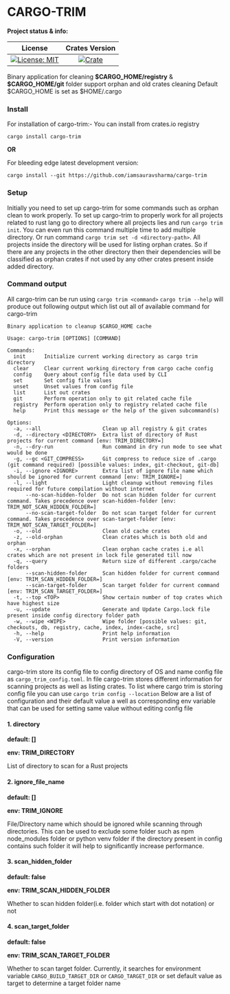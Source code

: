 # CARGO-TRIM

**Project status & info:**

| License | Crates Version |
| :-----: | :------------: |
| [![License: MIT][license_badge]][license_link] | [![Crate][cratesio_badge]][cratesio_link] |

Binary application for cleaning __\$CARGO_HOME/registry__  & __\$CARGO_HOME/git__ folder support orphan and old crates cleaning
Default \$CARGO_HOME is set as \$HOME/.cargo

### Install

For installation of cargo-trim:-
You can install from crates.io registry
```
cargo install cargo-trim
```
__OR__

For bleeding edge latest development version:
```
cargo install --git https://github.com/iamsauravsharma/cargo-trim
```

### Setup
Initially you need to set up cargo-trim for some commands such as orphan clean to work properly.
To set up cargo-trim to properly work for all projects related to rust lang go to directory where all projects lies and run
`cargo trim init`. You can even run this command multiple time to add multiple directory.
Or run command `cargo trim set -d <directory-path>`. All projects inside the directory will be used for listing orphan crates. So
if there are any projects in the other directory then their dependencies will be classified as orphan crates if not used by any
other crates present inside added directory.

### Command output
All cargo-trim can be run using `cargo trim <command>`
`cargo trim --help` will produce out following output which list out all of available command for cargo-trim
```
Binary application to cleanup $CARGO_HOME cache

Usage: cargo-trim [OPTIONS] [COMMAND]

Commands:
  init      Initialize current working directory as cargo trim directory
  clear     Clear current working directory from cargo cache config
  config    Query about config file data used by CLI
  set       Set config file values
  unset     Unset values from config file
  list      List out crates
  git       Perform operation only to git related cache file
  registry  Perform operation only to registry related cache file
  help      Print this message or the help of the given subcommand(s)

Options:
  -a, --all                    Clean up all registry & git crates
  -d, --directory <DIRECTORY>  Extra list of directory of Rust projects for current command [env: TRIM_DIRECTORY=]
  -n, --dry-run                Run command in dry run mode to see what would be done
  -g, --gc <GIT_COMPRESS>      Git compress to reduce size of .cargo (git command required) [possible values: index, git-checkout, git-db]
  -i, --ignore <IGNORE>        Extra list of ignore file name which should be ignored for current command [env: TRIM_IGNORE=]
  -l, --light                  Light cleanup without removing files required for future compilation without internet
      --no-scan-hidden-folder  Do not scan hidden folder for current command. Takes precedence over scan-hidden-folder [env: TRIM_NOT_SCAN_HIDDEN_FOLDER=]
      --no-scan-target-folder  Do not scan target folder for current command. Takes precedence over scan-target-folder [env: TRIM_NOT_SCAN_TARGET_FOLDER=]
  -o, --old                    Clean old cache crates
  -z, --old-orphan             Clean crates which is both old and orphan
  -x, --orphan                 Clean orphan cache crates i.e all crates which are not present in lock file generated till now
  -q, --query                  Return size of different .cargo/cache folders
      --scan-hidden-folder     Scan hidden folder for current command [env: TRIM_SCAN_HIDDEN_FOLDER=]
      --scan-target-folder     Scan target folder for current command [env: TRIM_SCAN_TARGET_FOLDER=]
  -t, --top <TOP>              Show certain number of top crates which have highest size
  -u, --update                 Generate and Update Cargo.lock file present inside config directory folder path
  -w, --wipe <WIPE>            Wipe folder [possible values: git, checkouts, db, registry, cache, index, index-cache, src]
  -h, --help                   Print help information
  -V, --version                Print version information
```

### Configuration
cargo-trim store its config file to config directory of OS and name config file as `cargo_trim_config.toml`.
In file cargo-trim stores different information for scanning projects as well as listing crates.
To list where cargo trim is storing config file you can use `cargo trim config --location`
Below are a list of configuration and their default value a well as corresponding env variable that can be used for setting
same value without editing config file

#### 1. directory

__default: []__

__env: TRIM_DIRECTORY__

List of directory to scan for a Rust projects

#### 2. __ignore_file_name__

__default: []__

__env: TRIM_IGNORE__

File/Directory name which should be ignored while scanning through directories. This can be used to exclude some folder
such as npm node_modules folder or python venv folder if the directory present in config contains such folder it will help
to significantly increase performance.

#### 3. __scan_hidden_folder__

__default: false__

__env: TRIM_SCAN_HIDDEN_FOLDER__

Whether to scan hidden folder(i.e. folder which start with dot notation) or not

#### 4. __scan_target_folder__

__default: false__

__env: TRIM_SCAN_TARGET_FOLDER__

Whether to scan target folder. Currently, it searches for environment variable `CARGO_BUILD_TARGET_DIR` or `CARGO_TARGET_DIR`
or set default value as target to determine a target folder name

[license_badge]: https://img.shields.io/github/license/iamsauravsharma/cargo-trim.svg?style=for-the-badge
[license_link]: LICENSE

[cratesio_badge]: https://img.shields.io/crates/v/cargo-trim.svg?style=for-the-badge
[cratesio_link]: https://crates.io/crates/cargo-trim

